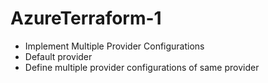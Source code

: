 # AzureTerraform-1

- Implement Multiple Provider Configurations
- Default provider
- Define multiple provider configurations of same provider

